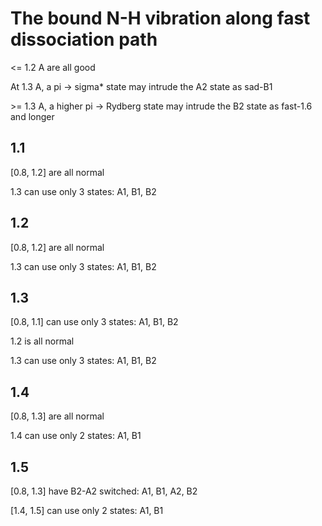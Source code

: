 # The bound N-H vibration along fast dissociation path
<= 1.2 A are all good

At 1.3 A, a pi -> sigma* state may intrude the A2 state as sad-B1

\>= 1.3 A, a higher pi -> Rydberg state may intrude the B2 state as fast-1.6 and longer

## 1.1
[0.8, 1.2] are all normal

1.3 can use only 3 states: A1, B1, B2

## 1.2
[0.8, 1.2] are all normal

1.3 can use only 3 states: A1, B1, B2

## 1.3
[0.8, 1.1] can use only 3 states: A1, B1, B2

1.2 is all normal

1.3 can use only 3 states: A1, B1, B2

## 1.4
[0.8, 1.3] are all normal

1.4 can use only 2 states: A1, B1

## 1.5
[0.8, 1.3] have B2-A2 switched: A1, B1, A2, B2

[1.4, 1.5] can use only 2 states: A1, B1
